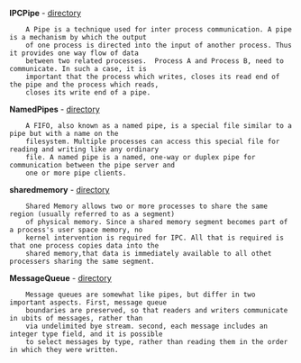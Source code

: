**IPCPipe** - <a href = "https://github.com/abinashprabakar/Advanced-C/tree/main/IPC/IPCPipe">directory</a>

		A Pipe is a technique used for inter process communication. A pipe is a mechanism by which the output
		of one process is directed into the input of another process. Thus it provides one way flow of data
		between two related processes.  Process A and Process B, need to communicate. In such a case, it is
		important that the process which writes, closes its read end of the pipe and the process which reads,
		closes its write end of a pipe. 

**NamedPipes** - <a href = "https://github.com/abinashprabakar/Advanced-C/tree/main/IPC/NamedPipe">directory</a>

		A FIFO, also known as a named pipe, is a special file similar to a pipe but with a name on the
		filesystem. Multiple processes can access this special file for reading and writing like any ordinary
		file. A named pipe is a named, one-way or duplex pipe for communication between the pipe server and
		one or more pipe clients.

**sharedmemory** - <a href = "https://github.com/abinashprabakar/Advanced-C/tree/main/IPC/sharedmemory">directory</a>

		Shared Memory allows two or more processes to share the same region (usually referred to as a segment)
		of physical memory. Since a shared memory segment becomes part of a process's user space memory, no
		kernel intervention is required for IPC. All that is required is that one process copies data into the
		shared memory,that data is immediately available to all othet processers sharing the same segment.

**MessageQueue** - <a href = "https://github.com/abinashprabakar/Advanced-C/tree/main/IPC/MessageQueue">directory</a>

		Message queues are somewhat like pipes, but differ in two important aspects. First, message queue
		boundaries are preserved, so that readers and writers communicate in ubits of messages, rather than
		via undelimited bye stream. second, each message includes an integer type field, and it is possible
		to select messages by type, rather than reading them in the order in which they were written.
